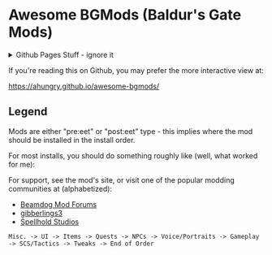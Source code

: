 # Awesome BGMods (Baldur's Gate Mods)

<details>
<summary>Github Pages Stuff - ignore it</summary>
<link href="ghpages/main.css?v=10" rel="stylesheet" />
<script src="ghpages/main.js?v=10"></script>
</details>

If you're reading this on Github, you may prefer the more interactive
view at:

https://ahungry.github.io/awesome-bgmods/

## Legend

Mods are either "pre:eet" or "post:eet" type - this implies where the
mod should be installed in the install order.

For most installs, you should do something roughly like (well, what
worked for me):

For support, see the mod's site, or visit one of the popular modding
communities at (alphabetized):

- [Beamdog Mod Forums](https://forums.beamdog.com/categories/general-modding)
- [gibberlings3](https://www.gibberlings3.net/)
- [Spellhold Studios](http://www.shsforums.net/)

```
Misc. -> UI -> Items -> Quests -> NPCs -> Voice/Portraits -> Gameplay -> SCS/Tactics -> Tweaks -> End of Order
```
